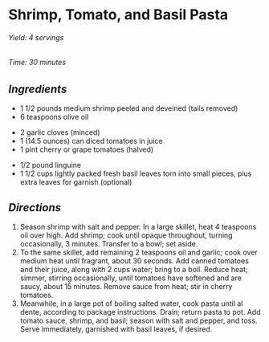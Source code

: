 # Shrimp, Tomato, and Basil Pasta

######  Yield: 4 servings
######  Time:  30 minutes

##  *Ingredients*
- 1 1/2 pounds medium shrimp peeled and deveined (tails removed)
- 6 teaspoons olive oil
<!--  -->
- 2 garlic cloves (minced)
- 1 (14.5 ounces) can diced tomatoes in juice
- 1 pint cherry or grape tomatoes (halved)
<!--  -->
- 1/2 pound linguine
- 1 1/2 cups lightly packed fresh basil leaves torn into small pieces, plus extra leaves for garnish (optional)

##  *Directions*
1. Season shrimp with salt and pepper. In a large skillet, heat 4 teaspoons oil over high. Add shrimp; cook until opaque throughout, turning occasionally, 3 minutes. Transfer to a bowl; set aside.
2. To the same skillet, add remaining 2 teaspoons oil and garlic; cook over medium heat until fragrant, about 30 seconds. Add canned tomatoes and their juice, along with 2 cups water; bring to a boil. Reduce heat; simmer, stirring occasionally, until tomatoes have softened and are saucy, about 15 minutes. Remove sauce from heat; stir in cherry tomatoes.
3. Meanwhile, in a large pot of boiling salted water, cook pasta until al dente, according to package instructions. Drain; return pasta to pot. Add tomato sauce, shrimp, and basil; season with salt and pepper, and toss. Serve immediately, garnished with basil leaves, if desired.